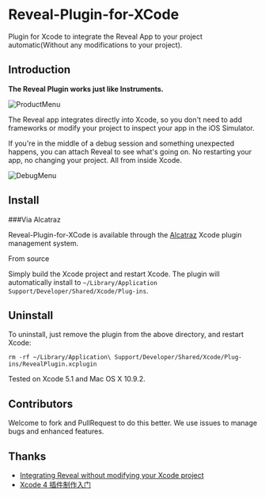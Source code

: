 Reveal-Plugin-for-XCode
=======================

Plugin for Xcode to integrate the Reveal App to your project automatic(Without any modifications to your project).

## Introduction

**The Reveal Plugin works just like Instruments.**

![ProductMenu](https://github.com/shjborage/Reveal-Plugin-for-XCode/raw/master/Product-InspectWithReveal.png)

The Reveal app integrates directly into Xcode, so you don't need to add frameworks or modify your project to inspect your app in the iOS Simulator.

If you're in the middle of a debug session and something unexpected happens, you can attach Reveal to see what's going on. No restarting your app, no changing your project. All from inside Xcode.

![DebugMenu](https://github.com/shjborage/Reveal-Plugin-for-XCode/raw/master/Debug-AttachToReveal.png)

## Install

###Via Alcatraz

Reveal-Plugin-for-XCode is available through the [Alcatraz](http://alcatraz.io/) Xcode plugin management system.

From source

Simply build the Xcode project and restart Xcode. The plugin will automatically install to `~/Library/Application Support/Developer/Shared/Xcode/Plug-ins`.

## Uninstall

To uninstall, just remove the plugin from the above directory, and restart Xcode:

```
rm -rf ~/Library/Application\ Support/Developer/Shared/Xcode/Plug-ins/RevealPlugin.xcplugin
```

Tested on Xcode 5.1 and Mac OS X 10.9.2.

## Contributors

Welcome to fork and PullRequest to do this better.
We use issues to manage bugs and enhanced features.

## Thanks
	
+	[Integrating Reveal without modifying your Xcode project](http://blog.ittybittyapps.com/blog/2013/11/07/integrating-reveal-without-modifying-your-xcode-project/)
+	[Xcode 4 插件制作入门](http://onevcat.com/2013/02/xcode-plugin)
